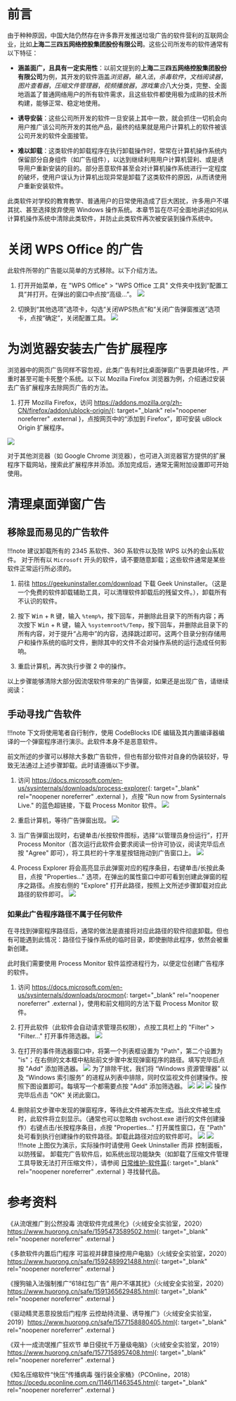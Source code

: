 # 前言
由于种种原因，中国大陆仍然存在许多靠开发推送垃圾广告的软件营利的互联网企业，比如**上海二三四五网络控股集团股份有限公司**。这些公司所发布的软件通常有以下特征：

- **涵盖面广，且具有一定实用性**：以前文提到的**上海二三四五网络控股集团股份有限公司**为例，其开发的软件涵盖*浏览器*，*输入法*，*杀毒软件*，*文档阅读器*，*图片查看器*，*压缩文件管理器*，*视频播放器*，*游戏集合*八大分类，完整、全面地涵盖了普通网络用户的所有软件需求，且这些软件都使用极为成熟的技术所构建，能够正常、稳定地使用。

- **诱导安装**：这些公司所开发的软件一旦安装上其中一款，就会抓住一切机会向用户推广该公司所开发的其他产品，最终的结果就是用户计算机上的软件被该公司开发的软件全面接管。

- **难以卸载**：这类软件的卸载程序在执行卸载操作时，常常在计算机操作系统内保留部分自身组件（如广告组件），以达到继续利用用户计算机营利、或是诱导用户重新安装的目的。部分恶意软件甚至会对计算机操作系统进行一定程度的破坏，使用户误认为计算机出现异常是卸载了这类软件的原因，从而诱使用户重新安装软件。

此类软件对学校的教育教学、普通用户的日常使用造成了巨大困扰，许多用户不堪其扰、甚至选择放弃使用 Windows 操作系统。本章节旨在尽可全面地讲述如何从计算机操作系统中清除此类软件，并防止此类软件再次被安装到操作系统中。

# 关闭 WPS Office 的广告

此软件所带的广告能以简单的方式移除。以下介绍方法。

1. 打开开始菜单，在 "WPS Office" > "WPS Office 工具" 文件夹中找到“配置工具”并打开。在弹出的窗口中点按“高级...”。
![](./images/open-wps-cfg.png)

2. 切换到“其他选项”选项卡，勾选“关闭WPS热点”和“关闭广告弹窗推送”选项卡，点按“确定”，关闭配置工具。
![](./images/close-wps-ad.png)

# 为浏览器安装去广告扩展程序

浏览器中的网页广告同样不容忽视，此类广告有时比桌面弹窗广告更具破坏性，严重时甚至可能卡死整个系统。以下以 Mozilla Firefox 浏览器为例，介绍通过安装去广告扩展程序去除网页广告的方法。

1. 打开 Mozilla Firefox，访问 <https://addons.mozilla.org/zh-CN/firefox/addon/ublock-origin/>{: target="_blank" rel="noopener noreferrer" .external }，点按网页中的“添加到 Firefox”，即可安装 uBlock Origin 扩展程序。

![](./images/add-ublock.png)

对于其他浏览器（如 Google Chrome 浏览器），也可进入浏览器官方提供的扩展程序下载网站，搜索此扩展程序并添加。添加完成后，通常无需附加设置即可开始使用。

# 清理桌面弹窗广告

## 移除显而易见的广告软件

!!!note
    建议卸载所有的 2345 系软件、360 系软件以及除 WPS 以外的金山系软件。
    对于所有以 `Microsoft` 开头的软件，请不要随意卸载；这些软件通常是某些软件正常运行所必须的。

1. 前往 <https://geekuninstaller.com/download> 下载 Geek Uninstaller。（这是一个免费的软件卸载辅助工具，可以清理软件卸载后的残留文件。），卸载所有不认识的软件。

2. 按下 <kbd>Win</kbd> + <kbd>R</kbd> 键，输入 `%temp%`，按下回车，并删除此目录下的所有内容；再次按下 <kbd>Win</kbd> + <kbd>R</kbd> 键，输入 `%systemroot%/Temp`，按下回车，并删除此目录下的所有内容，对于提升“占用中”的内容，选择跳过即可。这两个目录分别存储用户和操作系统的临时文件，删除其中的文件不会对操作系统的运行造成任何影响。

3. 重启计算机，再次执行步骤 2 中的操作。

以上步骤能够清除大部分因流氓软件带来的广告弹窗，如果还是出现广告，请继续阅读：

## 手动寻找广告软件

!!!note
    下文将使用笔者自行制作，使用 CodeBlocks IDE 编辑及其内置编译器编译的一个弹窗程序进行演示。此软件本身不是恶意软件。

前文所述的步骤可以移除大多数广告软件，但也有部分软件对自身的伪装较好，导致无法通过上述步骤卸载。此时请遵循以下步骤。

1. 访问 <https://docs.microsoft.com/en-us/sysinternals/downloads/process-explorer>{: target="_blank" rel="noopener noreferrer" .external }，点按 "Run now from Sysinternals Live." 的蓝色超链接，下载 Process Monitor 软件。
![](./images/download-processxp.png)

2. 重启计算机，等待广告弹窗出现。
![](./images/ad-window.jpg)

3. 当广告弹窗出现时，右键单击/长按软件图标，选择“以管理员身份运行”，打开 Process Monitor（首次运行此软件会要求阅读一份许可协议，阅读完毕后点按 "Agree" 即可），将工具栏的十字准星按钮拖动到广告窗口上。
![](./images/drag-to-ad-window.jpg)

4. Process Explorer 将会高亮显示此弹窗对应的程序条目，右键单击/长按此条目，点按 "Properties..." 选项，在弹出的属性窗口中即可看到创建此弹窗的程序之路径。点按右侧的 "Explore" 打开此路径，按照上文所述步骤卸载对应此路径的软件即可。
![](./images/view-the-props.png)

### 如果此广告程序路径不属于任何软件

在寻找到弹窗程序路径后，通常的做法是直接将对应此路径的软件彻底卸载。但也有可能遇到此情况：路径位于操作系统的临时目录，即使删除此程序，依然会被重新创建。

此时我们需要使用 Process Monitor 软件监控进程行为，以便定位创建广告程序的软件。

1. 访问 <https://docs.microsoft.com/en-us/sysinternals/downloads/procmon>{: target="_blank" rel="noopener noreferrer" .external }，使用和前文相同的方法下载 Process Monitor 软件。

2. 打开此软件（此软件会自动请求管理员权限），点按工具栏上的 "Filter" > "Filter..." 打开事件筛选器。
![](./images/open-filter.png)

3. 在打开的事件筛选器窗口中，将第一个列表框设置为 "Path"，第二个设置为 "is"；在右侧的文本框中粘贴前文步骤中发现弹窗程序的路径。填写完毕后点按 "Add" 添加筛选器。
![](./images/set-filter.png)
为了排除干扰，我们将 “Windows 资源管理器” 以及 “Windows 索引服务” 的进程从列表中排除，同时仅监视文件创建操作。按照下图设置即可。每填写一个都需要点按 "Add" 添加筛选器。
![](./images/exclude-explorer.png)
![](./images/exclude-search.png)
![](./images/exclude-non-file-creation.png)
操作完毕后点击 "OK" 关闭此窗口。

4. 删除前文步骤中发现的弹窗程序，等待此文件被再次生成。当此文件被生成时，此软件将立刻显示。（通常也可以忽略由 svchost.exe 进行的文件创建操作）右键点击/长按程序条目，点按 "Properties..." 打开属性窗口，在 "Path" 处可看到执行创建操作的软件路径。卸载此路径对应的软件即可。
![](./images/view-program-props.png)
![](./images/uninstall.png)
!!!note
    上图仅为演示，实际操作时请使用 Geek Uninstaller 而非 控制面板，以防残留。
    卸载完广告软件后，如系统出现功能缺失（如卸载了压缩文件管理工具导致无法打开压缩文件），请参阅 [日常维护-软件篇](https://tech-guide.su-gzno3ms.lty.one/daily-maintenance/software/e-whiteboard/){: target="_blank" rel="noopener noreferrer" .external } 寻找替代品。

# 参考资料

《从流氓推广到公然投毒 流氓软件完成黑化》（火绒安全实验室，2020）<https://www.huorong.cn/safe/1595473589502.html>{: target="_blank" rel="noopener noreferrer" .external }

《多款软件内置后门程序 可监视并肆意操控用户电脑》（火绒安全实验室，2020）<https://www.huorong.cn/safe/1592489921488.html>{: target="_blank" rel="noopener noreferrer" .external }

《搜狗输入法强制推广“618红包广告” 用户不堪其扰》（火绒安全实验室，2020）<https://www.huorong.cn/safe/1591365629485.html>{: target="_blank" rel="noopener noreferrer" .external }

《驱动精灵恶意投放后门程序 云控劫持流量、诱导推广》（火绒安全实验室，2019）<https://www.huorong.cn/safe/1577158880405.html>{: target="_blank" rel="noopener noreferrer" .external }

《双十一成流氓推广狂欢节 单日侵扰千万量级电脑》（火绒安全实验室，2019）<https://www.huorong.cn/safe/1577158957408.html>{: target="_blank" rel="noopener noreferrer" .external }

《知名压缩软件“快压”传播病毒 强行装全家桶》（PCOnline，2018）<https://pcedu.pconline.com.cn/1146/11463545.html>{: target="_blank" rel="noopener noreferrer" .external }

